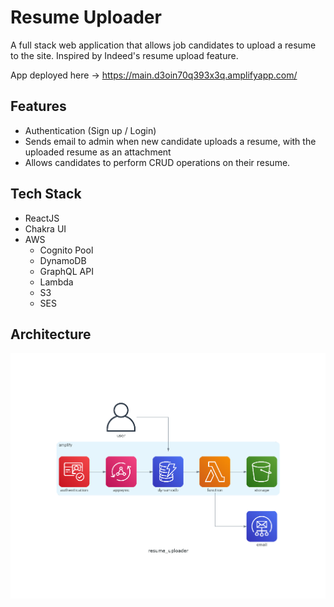 # Resume Uploader

A full stack web application that allows job candidates to upload a resume to the site.
Inspired by Indeed's resume upload feature.

App deployed here -> https://main.d3oin70q393x3q.amplifyapp.com/

## Features

- Authentication (Sign up / Login)
- Sends email to admin when new candidate uploads a resume, with the uploaded resume as an attachment
- Allows candidates to perform CRUD operations on their resume.

## Tech Stack

- ReactJS
- Chakra UI
- AWS
  - Cognito Pool
  - DynamoDB
  - GraphQL API
  - Lambda
  - S3
  - SES

## Architecture

![resume uploader cloud architecture diagram](/src/assets/resume_uploader.png)
